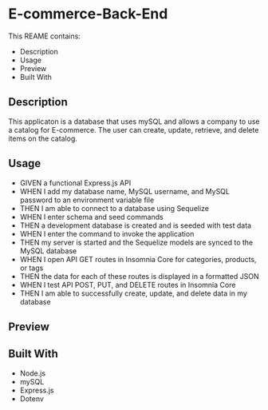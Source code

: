 # E-commerce-Back-End

This REAME contains:
* Description
* Usage
* Preview
* Built With

## Description
This applicaton is a database that uses mySQL and allows a company to use a catalog for E-commerce. The user can create, update, retrieve, and delete items on the catalog.

## Usage
* GIVEN a functional Express.js API
* WHEN I add my database name, MySQL username, and MySQL password to an environment variable file
* THEN I am able to connect to a database using Sequelize
* WHEN I enter schema and seed commands
* THEN a development database is created and is seeded with test data
* WHEN I enter the command to invoke the application
* THEN my server is started and the Sequelize models are synced to the MySQL database
* WHEN I open API GET routes in Insomnia Core for categories, products, or tags
* THEN the data for each of these routes is displayed in a formatted JSON
* WHEN I test API POST, PUT, and DELETE routes in Insomnia Core
* THEN I am able to successfully create, update, and delete data in my database

## Preview





## Built With
* Node.js
* mySQL
* Express.js
* Dotenv
